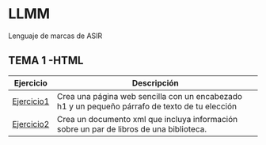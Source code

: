 # LLMM
Lenguaje de marcas de ASIR
## TEMA 1 -HTML
Ejercicio | Descripción
----------|------------
[Ejercicio1](biblioteca.xml)|Crea una página web sencilla con un encabezado h1 y un pequeño párrafo de texto de tu elección
[Ejercicio2](tema0/biblioteca.xml)|Crea un documento xml que incluya información sobre un par de libros de una biblioteca.
